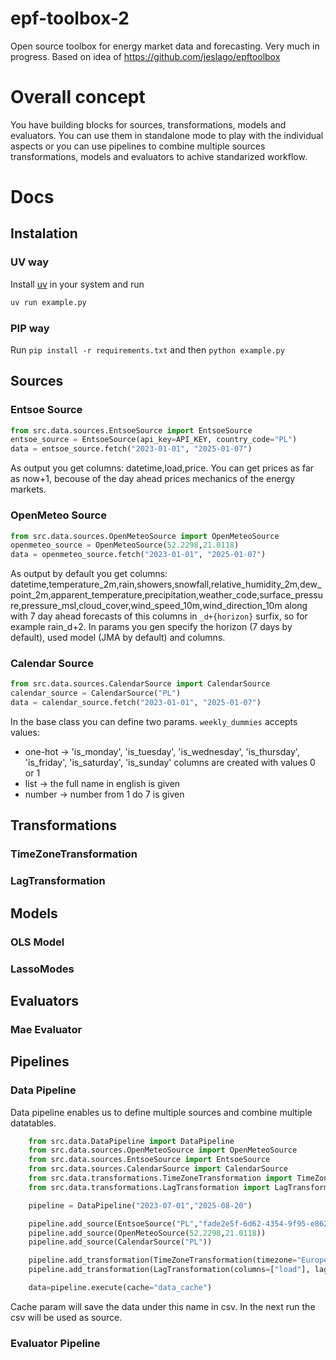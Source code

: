 # epf-toolbox-2
Open source toolbox for energy market data and forecasting. Very much in progress. Based on idea of https://github.com/jeslago/epftoolbox

# Overall concept
You have building blocks for sources, transformations, models and evaluators. You can use them in standalone mode to play with the individual aspects or you can use pipelines to combine multiple sources transformations, models and evaluators to achive standarized workflow. 

# Docs
## Instalation
### UV way
Install [uv](https://github.com/astral-sh/uv) in your system and run
```python
uv run example.py
```

### PIP way
Run `pip install -r requirements.txt` and then `python example.py`
## Sources

### Entsoe Source
```python
from src.data.sources.EntsoeSource import EntsoeSource
entsoe_source = EntsoeSource(api_key=API_KEY, country_code="PL")
data = entsoe_source.fetch("2023-01-01", "2025-01-07")
```
As output you get columns: datetime,load,price. You can get prices as far as now+1, becouse of the day ahead prices mechanics of the energy markets.
### OpenMeteo Source
```python
from src.data.sources.OpenMeteoSource import OpenMeteoSource
openmeteo_source = OpenMeteoSource(52.2298,21.0118)
data = openmeteo_source.fetch("2023-01-01", "2025-01-07")
```
As output by default you get columns: datetime,temperature_2m,rain,showers,snowfall,relative_humidity_2m,dew_point_2m,apparent_temperature,precipitation,weather_code,surface_pressure,pressure_msl,cloud_cover,wind_speed_10m,wind_direction_10m along with 7 day ahead forecasts of this columns in `_d+{horizon}` surfix, so for example rain_d+2.
In params you gen specify the horizon (7 days by default), used model (JMA by default) and columns. 
### Calendar Source
```python
from src.data.sources.CalendarSource import CalendarSource
calendar_source = CalendarSource("PL")
data = calendar_source.fetch("2023-01-01", "2025-01-07")
```
In the base class you can define two params. `weekly_dummies` accepts values:
- one-hot -> 'is_monday', 'is_tuesday', 'is_wednesday', 'is_thursday', 'is_friday', 'is_saturday', 'is_sunday' columns are created with values 0 or 1
- list -> the full name in english is given
- number -> number from 1 do 7 is given

## Transformations
### TimeZoneTransformation
### LagTransformation

## Models
### OLS Model
### LassoModes

## Evaluators
### Mae Evaluator

## Pipelines 
### Data Pipeline
Data pipeline enables us to define multiple sources and combine multiple datatables.
```python
    from src.data.DataPipeline import DataPipeline
    from src.data.sources.OpenMeteoSource import OpenMeteoSource
    from src.data.sources.EntsoeSource import EntsoeSource
    from src.data.sources.CalendarSource import CalendarSource
    from src.data.transformations.TimeZoneTransformation import TimeZoneTransformation
    from src.data.transformations.LagTransformation import LagTransformation

    pipeline = DataPipeline("2023-07-01","2025-08-20")

    pipeline.add_source(EntsoeSource("PL","fade2e5f-6d62-4354-9f95-e8629acec0e9"))
    pipeline.add_source(OpenMeteoSource(52.2298,21.0118))
    pipeline.add_source(CalendarSource("PL"))

    pipeline.add_transformation(TimeZoneTransformation(timezone="Europe/Warsaw"))
    pipeline.add_transformation(LagTransformation(columns=["load"], lags=[1,7], type='day'))

    data=pipeline.execute(cache="data_cache")
```
Cache param will save the data under this name in csv. In the next run the csv will be used as source.

### Evaluator Pipeline
